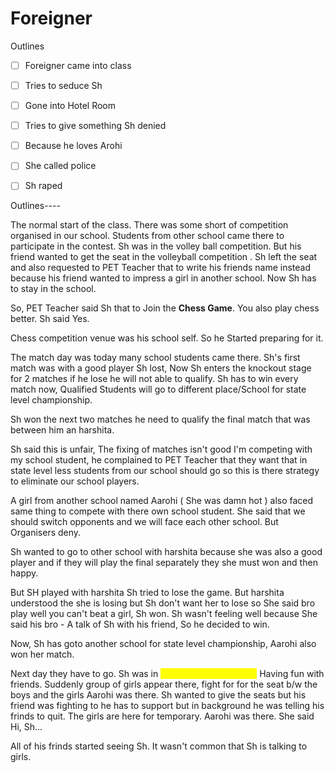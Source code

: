 # Foreigner

Outlines



* [ ] Foreigner came into class
* [ ] Tries to seduce Sh
* [ ] Gone into Hotel Room
* [ ] Tries to give something Sh denied
* [ ] Because he loves Arohi
* [ ] She called police
* [ ] Sh raped



Outlines----

The normal start of the class. There was some short of competition organised in our school. Students from other school came there to participate in the contest. Sh was in the volley ball competition. But his friend wanted to get the seat in the volleyball competition . Sh left the seat and also requested to PET Teacher that to write his friends name instead because his friend wanted to impress a girl in another school. Now Sh has to stay in the school.

So, PET Teacher said Sh that to Join the **Chess Game**. You also play chess better. Sh said Yes.&#x20;

Chess competition venue was his school self. So he Started preparing for it.&#x20;

The match day was today many school students came there. Sh's first match was with a good player Sh lost, Now Sh enters the knockout stage for 2 matches if he lose he will not able to qualify. Sh has to win every match now, Qualified Students will go to different place/School for state level championship.

Sh won the next two matches  he need to qualify the final match that was between him an harshita.&#x20;

Sh said this is unfair, The fixing of matches isn't good I'm competing with my school student, he complained to PET Teacher that they want that in state level less students from our school should go so this is there strategy to eliminate our school players.

A girl from another school named Aarohi ( She was damn hot ) also faced same thing to compete with there own school student. She said that we should switch opponents and we will face each other school. But Organisers deny.

Sh wanted to go to other school with harshita because she was also a good player and if they will play the final separately they she must won and then happy.

But SH played with harshita Sh tried to lose the game. But harshita understood the she is losing but Sh don't want her to lose so She said bro play well you can't beat a girl, Sh won. Sh wasn't feeling well because She said his bro - A talk of Sh with his friend, So he decided to win.



Now, Sh has goto another school for state level championship, Aarohi also won her match.



Next day they have to go. Sh was in <mark style="color:yellow;">canteen in the evening.</mark> Having fun with friends. Suddenly group of girls appear there, fight for for the seat b/w the boys and the girls Aarohi was there. Sh wanted to give the seats but his friend was fighting to he has to support but in background he was telling his frinds to quit. The girls are here for temporary. Aarohi was there. She said Hi, Sh...

All of his frinds started seeing Sh. It wasn't common that Sh is talking to girls.











